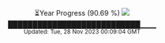 <p align="center">
⏳Year Progress (90.69 %) <img src="https://file5s.ratemyserver.net/mobs/1062.gif"><br>
███████████████████████████▁▁▁ <br>
<sub>Updated: Tue, 28 Nov 2023 00:09:04 GMT</sub>
</p>

